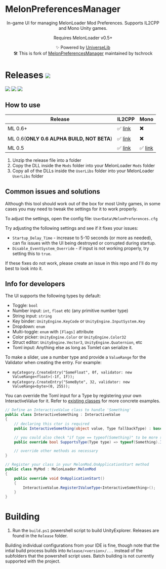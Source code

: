 # MelonPreferencesManager

<p align="center">
In-game UI for managing MelonLoader Mod Preferences. Supports IL2CPP and Mono Unity games.
</p>
<p align="center">
Requires MelonLoader v0.5+
</p>
<p align="center">
  ✨ Powered by <a href="https://github.com/yukieiji/UniverseLib">UniverseLib</a><br>
  🛠️ This is fork of <a href="https://github.com/kafeijao/MelonPreferencesManager">MelonPreferencesManager</a> maintained by tschrock<br>
</p>

# Releases  [![](https://img.shields.io/github/downloads/tschrock/MelonPreferencesManager/total.svg)](../../releases)

[![](https://img.shields.io/github/release/tschrock/MelonPreferencesManager.svg?label=version)](../../releases/latest)
[![](https://img.shields.io/github/actions/workflow/status/tschrock/MelonPreferencesManager/build.yml?branch=main)](https://github.com/tschrock/MelonPreferencesManager/actions)
[![](https://img.shields.io/github/downloads/tschrock/MelonPreferencesManager/latest/total.svg)](../../releases/latest)


## How to use

| Release | IL2CPP | Mono |
| ------- | ------ | ---- |
| ML 0.6+  | ✅ [link](https://github.com/tschrock/MelonPreferencesManager/releases/latest/download/MelonPreferencesManager.MelonLoader.IL2CPP.CoreCLR.zip) | ✖️ |
| ML 0.6(**ONLY 0.6 ALPHA BUILD, NOT BETA**)  | ✅ [link](https://github.com/tschrock/MelonPreferencesManager/releases/latest/download/MelonPreferencesManager.MelonLoader.IL2CPP.net6preview.zip) | ✖️ |
| ML 0.5  | ✅ [link](https://github.com/tschrock/MelonPreferencesManager/releases/latest/download/MelonPreferencesManager.MelonLoader.IL2CPP.zip) | ✅ [link](https://github.com/tschrock/MelonPreferencesManager/releases/latest/download/MelonPreferencesManager.MelonLoader.Mono.zip) | 

1. Unzip the release file into a folder
2. Copy the DLL inside the `Mods` folder into your MelonLoader `Mods` folder
3. Copy all of the DLLs inside the `UserLibs` folder into your MelonLoader `UserLibs` folder

## Common issues and solutions

Although this tool should work out of the box for most Unity games, in some cases you may need to tweak the settings for it to work properly.

To adjust the settings, open the config file: `UserData\MelonPreferences.cfg`

Try adjusting the following settings and see if it fixes your issues:
* `Startup_Delay_Time` - increase to 5-10 seconds (or more as needed), can fix issues with the UI being destroyed or corrupted during startup.
* `Disable_EventSystem_Override` - if input is not working properly, try setting this to `true`.

If these fixes do not work, please create an issue in this repo and I'll do my best to look into it.

## Info for developers

The UI supports the following types by default:

* Toggle: `bool`
* Number input: `int`, `float` etc (any primitive number type)
* String input: `string`
* Key binder: `UnityEngine.KeyCode` or `UnityEngine.InputSystem.Key`
* Dropdown: `enum`
* Multi-toggle: `enum` with `[Flags]` attribute
* Color picker: `UnityEngine.Color` or `UnityEngine.Color32`
* Struct editor: `UnityEngine.Vector3`, `UnityEngine.Quaternion`, etc
* Toml input: Anything else as long as Tomlet can serialize it.

To make a slider, use a number type and provide a `ValueRange` for the Validator when creating the entry. For example:
* `myCategory.CreateEntry("SomeFloat", 0f, validator: new ValueRange<float>(-1f, 1f));`
* `myCategory.CreateEntry("SomeByte", 32, validator: new ValueRange<byte>(0, 255));`

You can override the Toml input for a Type by registering your own InteractiveValue for it. Refer to [existing classes](https://github.com/sinai-dev/MelonPreferencesManager/tree/main/src/UI/InteractiveValues) for more concrete examples.
```csharp
// Define an InteractiveValue class to handle 'Something'
public class InteractiveSomething : InteractiveValue
{
    // declaring this ctor is required
    public InteractiveSomething(object value, Type fallbackType) : base(value, fallbackType) { }

    // you could also check "if type == typeof(Something)" to be more strict
    public override bool SupportsType(Type type) => typeof(Something).IsAssignableFrom(type);

    // override other methods as necessary
}

// Register your class in your MelonMod.OnApplicationStart method
public class MyMod : MelonLoader.MelonMod
{
    public override void OnApplicationStart()
    {
        InteractiveValue.RegisterIValueType<InteractiveSomething>();
    }
}
```

# Building

1. Run the `build.ps1` powershell script to build UnityExplorer. Releases are found in the `Release` folder.

Building individual configurations from your IDE is fine, though note that the intial build process builds into `Release/<version>/...` instead of the subfolders that the powershell script uses. Batch building is not currently supported with the project.
